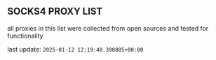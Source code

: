 ## SOCKS4 PROXY LIST

all proxies in this list were collected from open sources and tested for functionality

last update: `2025-01-12 12:19:48.390885+00:00`